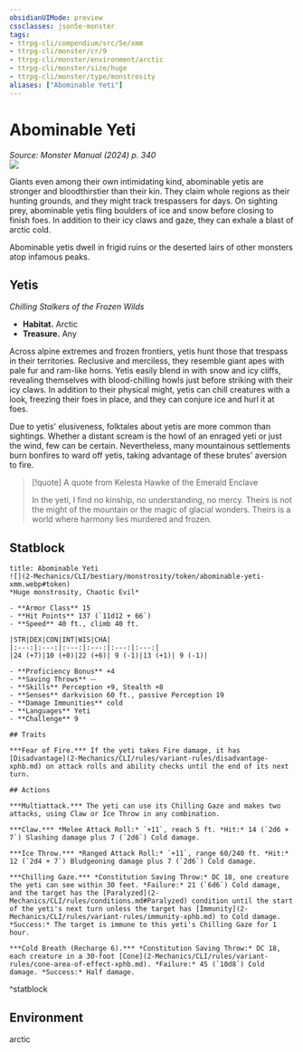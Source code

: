 ```yaml
---
obsidianUIMode: preview
cssclasses: json5e-monster
tags:
- ttrpg-cli/compendium/src/5e/xmm
- ttrpg-cli/monster/cr/9
- ttrpg-cli/monster/environment/arctic
- ttrpg-cli/monster/size/huge
- ttrpg-cli/monster/type/monstrosity
aliases: ["Abominable Yeti"]
---
```

# Abominable Yeti
*Source: Monster Manual (2024) p. 340*  
![](2-Mechanics/CLI/bestiary/monstrosity/img/abominable-yeti.webp#right)

Giants even among their own intimidating kind, abominable yetis are stronger and bloodthirstier than their kin. They claim whole regions as their hunting grounds, and they might track trespassers for days. On sighting prey, abominable yetis fling boulders of ice and snow before closing to finish foes. In addition to their icy claws and gaze, they can exhale a blast of arctic cold.

Abominable yetis dwell in frigid ruins or the deserted lairs of other monsters atop infamous peaks.

## Yetis

*Chilling Stalkers of the Frozen Wilds*

- **Habitat.** Arctic  
- **Treasure.** Any  

Across alpine extremes and frozen frontiers, yetis hunt those that trespass in their territories. Reclusive and merciless, they resemble giant apes with pale fur and ram-like horns. Yetis easily blend in with snow and icy cliffs, revealing themselves with blood-chilling howls just before striking with their icy claws. In addition to their physical might, yetis can chill creatures with a look, freezing their foes in place, and they can conjure ice and hurl it at foes.

Due to yetis' elusiveness, folktales about yetis are more common than sightings. Whether a distant scream is the howl of an enraged yeti or just the wind, few can be certain. Nevertheless, many mountainous settlements burn bonfires to ward off yetis, taking advantage of these brutes' aversion to fire.

> [!quote] A quote from Kelesta Hawke of the Emerald Enclave  
> 
> In the yeti, I find no kinship, no understanding, no mercy. Theirs is not the might of the mountain or the magic of glacial wonders. Theirs is a world where harmony lies murdered and frozen.


## Statblock

```ad-statblock
title: Abominable Yeti
![](2-Mechanics/CLI/bestiary/monstrosity/token/abominable-yeti-xmm.webp#token)
*Huge monstrosity, Chaotic Evil*

- **Armor Class** 15 
- **Hit Points** 137 (`11d12 + 66`) 
- **Speed** 40 ft., climb 40 ft.

|STR|DEX|CON|INT|WIS|CHA|
|:---:|:---:|:---:|:---:|:---:|:---:|
|24 (+7)|10 (+0)|22 (+6)| 9 (-1)|13 (+1)| 9 (-1)|

- **Proficiency Bonus** +4
- **Saving Throws** ⏤
- **Skills** Perception +9, Stealth +8
- **Senses** darkvision 60 ft., passive Perception 19
- **Damage Immunities** cold
- **Languages** Yeti
- **Challenge** 9

## Traits

***Fear of Fire.*** If the yeti takes Fire damage, it has [Disadvantage](2-Mechanics/CLI/rules/variant-rules/disadvantage-xphb.md) on attack rolls and ability checks until the end of its next turn.

## Actions

***Multiattack.*** The yeti can use its Chilling Gaze and makes two attacks, using Claw or Ice Throw in any combination.

***Claw.*** *Melee Attack Roll:* `+11`, reach 5 ft. *Hit:* 14 (`2d6 + 7`) Slashing damage plus 7 (`2d6`) Cold damage.

***Ice Throw.*** *Ranged Attack Roll:* `+11`, range 60/240 ft. *Hit:* 12 (`2d4 + 7`) Bludgeoning damage plus 7 (`2d6`) Cold damage.

***Chilling Gaze.*** *Constitution Saving Throw:* DC 18, one creature the yeti can see within 30 feet. *Failure:* 21 (`6d6`) Cold damage, and the target has the [Paralyzed](2-Mechanics/CLI/rules/conditions.md#Paralyzed) condition until the start of the yeti's next turn unless the target has [Immunity](2-Mechanics/CLI/rules/variant-rules/immunity-xphb.md) to Cold damage. *Success:* The target is immune to this yeti's Chilling Gaze for 1 hour.

***Cold Breath (Recharge 6).*** *Constitution Saving Throw:* DC 18, each creature in a 30-foot [Cone](2-Mechanics/CLI/rules/variant-rules/cone-area-of-effect-xphb.md). *Failure:* 45 (`10d8`) Cold damage. *Success:* Half damage.
```
^statblock

## Environment

arctic